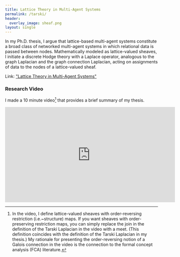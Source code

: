 ```yaml
---
title: Lattice Theory in Multi-Agent Systems
permalink: /tarski/
header: 
  overlay_image: sheaf.png
layout: single
---
```


In my Ph.D. thesis, I argue that lattice-based multi-agent systems constitute a broad class of networked multi-agent systems in which relational data is passed between nodes. Mathematically modeled as lattice-valued sheaves, I initiate a discrete Hodge theory with a Laplace operator, analogous to the graph Laplacian and the graph connection Laplacian, acting on assignments of data to the nodes of a lattice-valued sheaf.

Link: ["Lattice Theory in Multi-Agent Systems"](/files/thesis.pdf)

### Research Video

I made a 10 minute video[^1] that provides a brief summary of my thesis.

<iframe width="560" height="315" src="https://www.youtube.com/embed/Qoli4G-_HOg" title="YouTube video player" frameborder="0" allow="accelerometer; autoplay; clipboard-write; encrypted-media; gyroscope; picture-in-picture" allowfullscreen></iframe>

[^1]: In the video, I define lattice-valued sheaves with order-reversing restriction (i.e.~structure) maps. If you want sheaves with order-preserving restriction maps, you can simply replace the join in the definition of the Tarski Laplacian in the video with a meet. (This definition coincides with the definition of the Tarski Laplacian in my thesis.) My rationale for presenting the order-reversing notion of a Galois connection in the video is the connection to the formal concept analysis (FCA) literature.